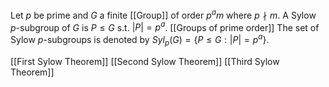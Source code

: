 Let $p$ be prime and $G$ a finite [[Group]] of order $p^am$ where $p \nmid m$. 
A Sylow $p$-subgroup of $G$ is $P\leq G$ s.t. $|P|=p^a$. 
[[Groups of prime order]]
The set of Sylow $p$-subgroups is denoted by $Syl_p(G)=\{P\leq G: |P|=p^a\}$. 

[[First Sylow Theorem]]
[[Second Sylow Theorem]]
[[Third Sylow Theorem]]
